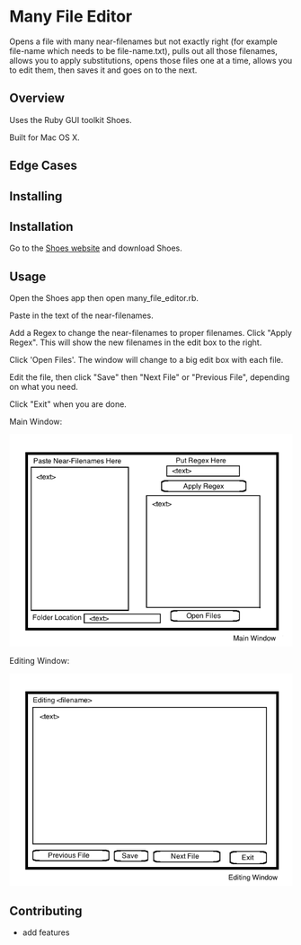 
# Many File Editor

Opens a file with many near-filenames but not exactly right (for example file-name which needs to be file-name.txt), pulls out all those filenames, allows you to apply substitutions, opens those files one at a time, allows you to edit them, then saves it and goes on to the next.

## Overview

Uses the Ruby GUI toolkit Shoes.

Built for Mac OS X.

## Edge Cases

## Installing

## Installation

Go to the [Shoes website](http://shoesrb.com/downloads.html) and download Shoes.

## Usage

Open the Shoes app then open many_file_editor.rb.

Paste in the text of the near-filenames.

Add a Regex to change the near-filenames to proper filenames. Click "Apply Regex". This will show the new filenames in the edit box to the right.

Click 'Open Files'. The window will change to a big edit box with each file.

Edit the file, then click "Save" then "Next File" or "Previous File", depending on what you need.

Click "Exit" when you are done.

Main Window:

![main_window](./images/main_window.png?raw=true)

Editing Window:

![editing_window](./images/editing_window.png?raw=true)

## Contributing

 - add features
